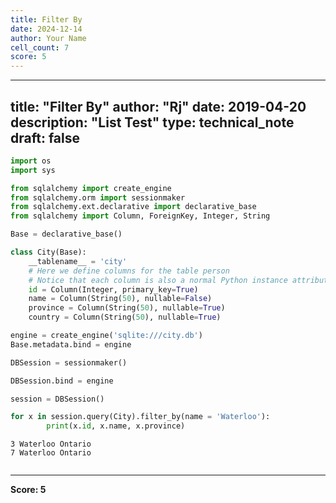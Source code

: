```yaml
---
title: Filter By
date: 2024-12-14
author: Your Name
cell_count: 7
score: 5
---
```


---
title: "Filter By"
author: "Rj"
date: 2019-04-20
description: "List Test"
type: technical_note
draft: false
---

```python
import os
import sys

from sqlalchemy import create_engine
from sqlalchemy.orm import sessionmaker
from sqlalchemy.ext.declarative import declarative_base
from sqlalchemy import Column, ForeignKey, Integer, String
```


```python
Base = declarative_base()
```


```python
class City(Base):
    __tablename__ = 'city'
    # Here we define columns for the table person
    # Notice that each column is also a normal Python instance attribute.
    id = Column(Integer, primary_key=True)
    name = Column(String(50), nullable=False)
    province = Column(String(50), nullable=True)
    country = Column(String(50), nullable=True)
```


```python
engine = create_engine('sqlite:///city.db')
Base.metadata.bind = engine

DBSession = sessionmaker()

DBSession.bind = engine

session = DBSession()
```


```python
for x in session.query(City).filter_by(name = 'Waterloo'):
        print(x.id, x.name, x.province)
```

    3 Waterloo Ontario
    7 Waterloo Ontario



```python

```


---
**Score: 5**